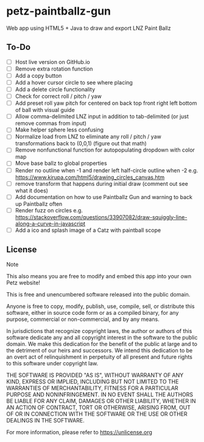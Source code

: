 # petz-paintballz-gun
Web app using HTML5 + Java to draw and export LNZ Paint Ballz

## To-Do
- [ ]  Host live version on GitHub.io
- [ ]  Remove extra rotation function
- [ ]  Add a copy button
- [ ]  Add a hover cursor circle to see where placing
- [ ]  Add a delete circle functionality
- [ ]  Check for correct roll / pitch / yaw
- [ ]  Add preset roll yaw pitch for centered on back top front right left bottom of ball with visual guide
- [ ]  Allow comma-delimited LNZ input in addition to tab-delimited (or just remove commas from input)
- [ ]  Make helper sphere less confusing
- [ ]  Normalize load from LNZ to eliminate any roll / pitch / yaw transformations back to (0,0,1) (figure out that math)
- [ ]  Remove nonfunctional function for autopopulating dropdown with color map
- [ ]  Move base ballz to global properties
- [ ]  Render no outline when -1 and render left half-circle outline when -2 e.g. https://www.kirupa.com/html5/drawing_circles_canvas.htm
- [ ]  remove transform that happens during initial draw (comment out see what it does)
- [ ]  Add documentation on how to use Paintballz Gun and warning to back up Paintballz often
- [ ]  Render fuzz on circles e.g. https://stackoverflow.com/questions/33907082/draw-squiggly-line-along-a-curve-in-javascript
- [ ]  Add a ico and splash image of a Catz with paintball scope

## License

> [!NOTE]  
> This also means you are free to modify and embed this app into your own Petz website!

This is free and unencumbered software released into the public domain.

Anyone is free to copy, modify, publish, use, compile, sell, or
distribute this software, either in source code form or as a compiled
binary, for any purpose, commercial or non-commercial, and by any
means.

In jurisdictions that recognize copyright laws, the author or authors
of this software dedicate any and all copyright interest in the
software to the public domain. We make this dedication for the benefit
of the public at large and to the detriment of our heirs and
successors. We intend this dedication to be an overt act of
relinquishment in perpetuity of all present and future rights to this
software under copyright law.

THE SOFTWARE IS PROVIDED "AS IS", WITHOUT WARRANTY OF ANY KIND,
EXPRESS OR IMPLIED, INCLUDING BUT NOT LIMITED TO THE WARRANTIES OF
MERCHANTABILITY, FITNESS FOR A PARTICULAR PURPOSE AND NONINFRINGEMENT.
IN NO EVENT SHALL THE AUTHORS BE LIABLE FOR ANY CLAIM, DAMAGES OR
OTHER LIABILITY, WHETHER IN AN ACTION OF CONTRACT, TORT OR OTHERWISE,
ARISING FROM, OUT OF OR IN CONNECTION WITH THE SOFTWARE OR THE USE OR
OTHER DEALINGS IN THE SOFTWARE.

For more information, please refer to <https://unlicense.org>